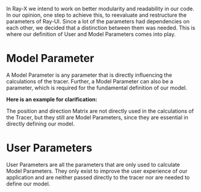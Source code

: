 In Ray-X we intend to work on better modularity and readability in our code. In our opinion, one step to achieve this, to reevaluate and restructure the parameters of Ray-UI. Since a lot of the parameters had dependencies on each other, we decided that a distinction between them was needed. This is where our definition of User and Model Parameters comes into play. 

# Model Parameter

A Model Parameter is any parameter that is directly influencing the calculations of the tracer. Further, a Model Parameter can also be a parameter, which is required for the fundamental definition of our model. 

**Here is an example for clarification:**

The position and direction Matrix are not directly used in the calculations of the Tracer, but they still are Model Parameters, since they are essential in directly defining our model.


# User Parameters

User Parameters are all the parameters that are only used to calculate Model Parameters. They only exist to improve the user experience of our application and are neither passed directly to the tracer nor are needed to define our model.